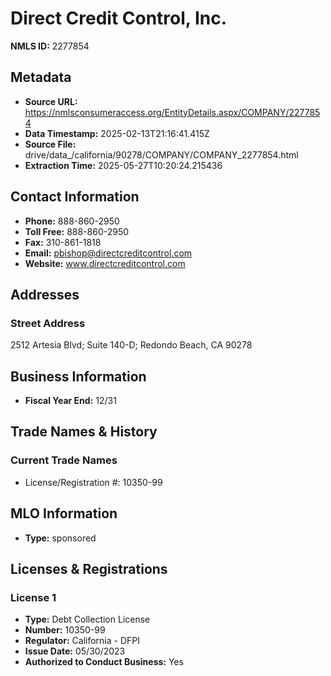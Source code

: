 # Direct Credit Control, Inc.

**NMLS ID:** 2277854

## Metadata
- **Source URL:** https://nmlsconsumeraccess.org/EntityDetails.aspx/COMPANY/2277854
- **Data Timestamp:** 2025-02-13T21:16:41.415Z
- **Source File:** drive/data_/california/90278/COMPANY/COMPANY_2277854.html
- **Extraction Time:** 2025-05-27T10:20:24.215436

## Contact Information
- **Phone:** 888-860-2950
- **Toll Free:** 888-860-2950
- **Fax:** 310-861-1818
- **Email:** pbishop@directcreditcontrol.com
- **Website:** www.directcreditcontrol.com

## Addresses
### Street Address
2512 Artesia Blvd; Suite 140-D; Redondo Beach, CA 90278

## Business Information
- **Fiscal Year End:** 12/31

## Trade Names & History
### Current Trade Names
- License/Registration #: 10350-99

## MLO Information
- **Type:** sponsored

## Licenses & Registrations

### License 1
- **Type:** Debt Collection License
- **Number:** 10350-99
- **Regulator:** California - DFPI
- **Issue Date:** 05/30/2023
- **Authorized to Conduct Business:** Yes
